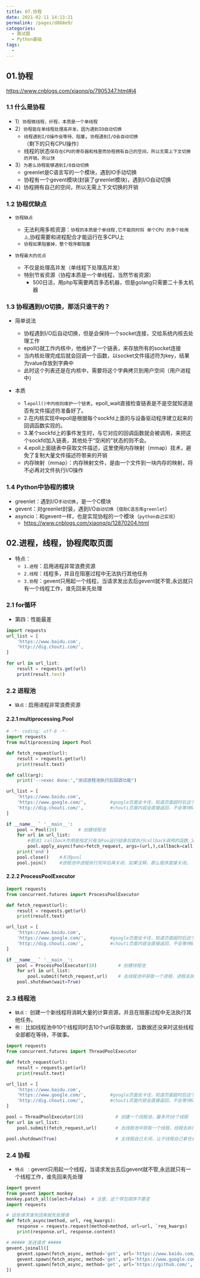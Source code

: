 ```yaml
---
title: 07.协程
date: 2021-02-11 14:13:21
permalink: /pages/d868e9/
categories:
  - 面试题
  - Python基础
tags:
  - 
---
```

## 01.协程

https://www.cnblogs.com/xiaonq/p/7905347.html#i4

### 1.1 什么是协程

- 1）`协程微线程，纤程，本质是一个单线程`
- 2）`协程能在单线程处理高并发，因为遇到IO自动切换`
  - `线程遇到I/O操作会等待、阻塞`，`协程遇到I/O会自动切换`（剩下的只有CPU操作）
  - 线程的状态`保存在CPU的寄存器和栈里而协程拥有自己的空间，所以无需上下文切换的开销，所以快`
- 3）`为甚么协程能够遇到I/O自动切换`
  - greenlet是C语言写的一个模块，遇到IO手动切换
  - 协程有一个gevent模块(封装了greenlet模块)，遇到I/O自动切换
- 4）协程拥有自己的空间，所以无需上下文切换的开销

### 1.2 协程优缺点

- `协程缺点`
  - 无法利用多核资源：`协程的本质是个单线程,它不能同时将 单个CPU 的多个核用上`,协程需要和进程配合才能运行在多CPU上
  - `协程如果阻塞掉，整个程序都阻塞`

- `协程最大的优点`
  - 不仅是处理高并发（单线程下处理高并发）
  - 特别节省资源（协程本质是一个单线程，当然节省资源）
    - 500日活，用php写需要两百多态机器，但是golang只需要二十多太机器

### 1.3 协程遇到I/O切换，那活只谁干的？

- 简单说法
  - 协程遇到I/O后自动切换，但是会保持一个socket连接，交给系统内核去处理工作
  - epoll()就工作内核中，他维护了一个链表，来存放所有的socket连接
  - 当内核处理完成后就会回调一个函数，以socket文件描述符为key，结果为value存放到字典中
  - 此时这个列表还是在内核中，需要将这个字典拷贝到用户空间（用户进程中）

- 本质
  -  1.`epoll()中内核则维护一个链表`，epoll_wait直接检查链表是不是空就知道是否有文件描述符准备好了。
  -  2.在内核实现中epoll是根据每个sockfd上面的与设备驱动程序建立起来的回调函数实现的。
  -  3.某个sockfd上的事件发生时，与它对应的回调函数就会被调用，来把这个sockfd加入链表，其他处于“空闲的”状态的则不会。
  -  4.epoll上面链表中获取文件描述，这里使用内存映射（mmap）技术，避免了复制大量文件描述符带来的开销
  -  内存映射（mmap）：内存映射文件，是由一个文件到一块内存的映射，将不必再对文件执行I/O操作

### 1.4 Python中协程的模块

- greenlet：遇到I/O`手动切换`，是一个C模块
- gevent：对greenlet封装，遇到I/O`自动切换`（`借助C语言库greenlet`）
- asyncio：和gevent一样，也是实现协程的一个模块（`python自己实现`）
  - https://www.cnblogs.com/xiaonq/p/12870204.html

## 02.进程，线程，协程爬取页面

- 特点：
  - `1.进程`：启用进程非常浪费资源
  - `2.线程`：线程多，并且在阻塞过程中无法执行其他任务
  - `3.协程`：gevent只用起一个线程，当请求发出去后gevent就不管,永远就只有一个线程工作，谁先回来先处理

### 2.1 for循环

- 第四：性能最差

```javascript
import requests
url_list = [
    'https://www.baidu.com',
    'http://dig.chouti.com/',
]

for url in url_list:
    result = requests.get(url)
    print(result.text)
```

### 2.2 进程池

- `缺点：`启用进程非常浪费资源

#### 2.2.1 multiprocessing.Pool

```python
# -*- coding: utf-8 -*-
import requests
from multiprocessing import Pool

def fetch_request(url):
    result = requests.get(url)
    print(result.text)

def call(arg):
    print('-->exec done:',"测试进程池执行后回调功能")

url_list = [
    'https://www.baidu.com',
    'https://www.google.com/',         #google页面会卡住，知道页面超时后这个进程才结束
    'http://dig.chouti.com/',          #chouti页面内容会直接返回，不会等待Google页面的返回
]

if __name__ ` '__main__':
    pool = Pool(10)        # 创建线程池
    for url in url_list:
        #用法1 callback作用是指定只有当Foo运行结束后就执行callback调用的函数,父进程调用的callback函数
        pool.apply_async(func=fetch_request, args=(url,),callback=call)
    print('end')
    pool.close()    #关闭pool
    pool.join()     #进程池中进程执行完毕后再关闭，如果注释，那么程序直接关闭。
```

#### 2.2.2 ProcessPoolExecutor

```python
import requests
from concurrent.futures import ProcessPoolExecutor

def fetch_request(url):
    result = requests.get(url)
    print(result.text)

url_list = [
    'https://www.baidu.com',
    'https://www.google.com/',         #google页面会卡住，知道页面超时后这个进程才结束
    'http://dig.chouti.com/',          #chouti页面内容会直接返回，不会等待Google页面的返回
]

if __name__ ` '__main__':
    pool = ProcessPoolExecutor(10)        # 创建线程池
    for url in url_list:
        pool.submit(fetch_request,url)    # 去线程池中获取一个进程，进程去执行fetch_request方法
    pool.shutdown(wait=True)
```

### 2.3 线程池

- `缺点：` 创建一个新线程将消耗大量的计算资源，并且在阻塞过程中无法执行其他任务。
- `例：` 比如线程池中10个线程同时去10个url获取数据，当数据还没来时这些线程全部都在等待，不做事。

```python
import requests
from concurrent.futures import ThreadPoolExecutor

def fetch_request(url):
    result = requests.get(url)
    print(result.text)

url_list = [
    'https://www.baidu.com',
    'https://www.google.com/',         #google页面会卡住，知道页面超时后这个进程才结束
    'http://dig.chouti.com/',          #chouti页面内容会直接返回，不会等待Google页面的返回
]

pool = ThreadPoolExecutor(10)            # 创建一个线程池，最多开10个线程
for url in url_list:
    pool.submit(fetch_request,url)       # 去线程池中获取一个线程，线程去执行fetch_request方法

pool.shutdown(True)                      # 主线程自己关闭，让子线程自己拿任务执行
```

### 2.4 协程

- `特点 ：`gevent只用起一个线程，当请求发出去后gevent就不管,永远就只有一个线程工作，谁先回来先处理

```python
import gevent
from gevent import monkey
monkey.patch_all(select=False)  # 注意，这个导包顺序不要变
import requests

# 这些请求谁先回来就先处理谁
def fetch_async(method, url, req_kwargs):
    response = requests.request(method=method, url=url, `req_kwargs)
    print(response.url, response.content)

# ##### 发送请求 #####
gevent.joinall([
    gevent.spawn(fetch_async, method='get', url='https://www.baidu.com/', req_kwargs={}),
    gevent.spawn(fetch_async, method='get', url='https://www.google.com/', req_kwargs={}),
    gevent.spawn(fetch_async, method='get', url='https://github.com/', req_kwargs={}),
])
```

